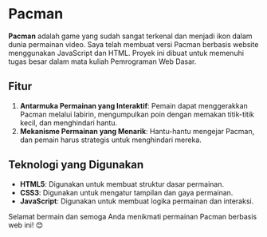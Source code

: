 # Pacman

**Pacman** adalah game yang sudah sangat terkenal dan menjadi ikon dalam dunia permainan video. Saya telah membuat versi Pacman berbasis website menggunakan JavaScript dan HTML. Proyek ini dibuat untuk memenuhi tugas besar dalam mata kuliah Pemrograman Web Dasar.

## Fitur

1. **Antarmuka Permainan yang Interaktif**: Pemain dapat menggerakkan Pacman melalui labirin, mengumpulkan poin dengan memakan titik-titik kecil, dan menghindari hantu.
2. **Mekanisme Permainan yang Menarik**: Hantu-hantu mengejar Pacman, dan pemain harus strategis untuk menghindari mereka.

## Teknologi yang Digunakan

- **HTML5**: Digunakan untuk membuat struktur dasar permainan.
- **CSS3**: Digunakan untuk mengatur tampilan dan gaya permainan.
- **JavaScript**: Digunakan untuk membuat logika permainan dan interaksi.


Selamat bermain dan semoga Anda menikmati permainan Pacman berbasis web ini! 😊

